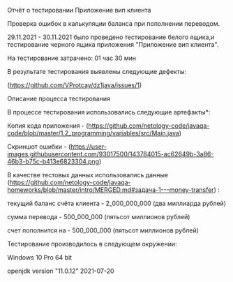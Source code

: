 Отчёт о тестировании Приложение вип клиента

Проверка ошибок в калькуляции баланса при пополнении переводом.

29.11.2021 - 30.11.2021 было проведено тестирование белого ящика,и тестирование черного ящика приложения "Приложение вип клиента".

На тестирование затрачено: 01 час 30 мин

В результате тестирования выявлены следующие дефекты:

(https://github.com/VProtcay/dz1java/issues/1)

Описание процесса тестирования

В процессе тестирования использовались следующие артефакты*:

Копия кода приложения - (https://github.com/netology-code/javaqa-code/blob/master/1.2_programming/variables/src/Main.java)

Скриншот ошибки - (https://user-images.githubusercontent.com/93017500/143784015-ac62649b-3a86-46b3-b75c-b413e6823304.png)

В качестве тестовых данных использовались данные (https://github.com/netology-code/javaqa-homeworks/blob/master/intro/MERGED.md#задача-1---money-transfer) :

текущий баланс счёта клиента - 2_000_000_000 (два миллиарда рублей)

сумма перевода - 500_000_000 (пятьсот миллионов рублей)

счет пополнится на - 500_000_000 (пятьсот миллионов рублей)

Тестирование производилось в следующем окружении:

Windows 10 Pro 64 bit

openjdk version "11.0.12" 2021-07-20
